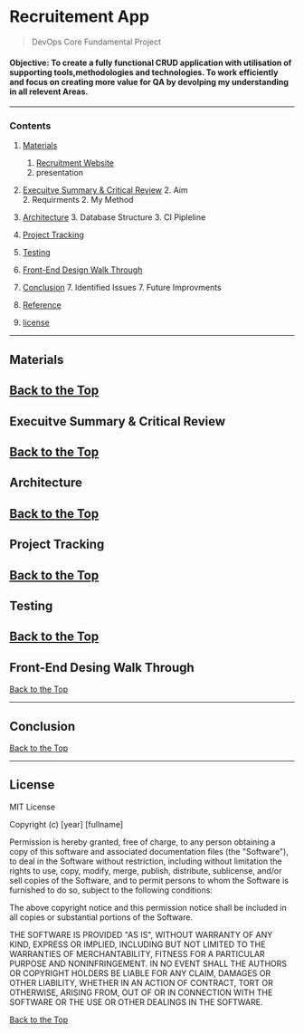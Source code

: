 # Recruitement App
> DevOps Core Fundamental Project 
#### Objective: To create a fully functional CRUD application with utilisation of supporting tools,methodologies and technologies. To work efficiently and focus on creating more value for QA by devolping my understanding in all relevent Areas.
---
### Contents
1. [ Materials ](#Materials)
    1. [ Recruitment Website ](https://34.89.105.159:5000)
    1. presentation

2. [Execuitve Summary & Critical Review](#execuitve-summary-&-critical-review)
    2. Aim  
    2. Requirments
    2. My Method

3. [Architecture](#Architecture) 
    3. Database Structure
    3. CI Pipleline

4. [Project Tracking](#Project-Tracking)

5. [Testing](#Testing)

6. [Front-End Design Walk Through](#Front-End-Desing-Walk-Through)

7. [Conclusion](#conclusion)
    7. Identified Issues
    7. Future Improvments
8. [Reference](#Reference)
9. [license](#Licence)
---
## Materials



[Back to the Top](#Recruitement-App)
---
## Execuitve Summary & Critical Review



[Back to the Top](#Recruitement-App)
---
## Architecture


[Back to the Top](#Recruitement-App)
---
## Project Tracking


[Back to the Top](#Recruitement-App)
---
## Testing


[Back to the Top](#Recruitement-App)
---

## Front-End Desing Walk Through


[Back to the Top](#Recruitement-App)

---

## Conclusion


[Back to the Top](#Recruitement-App)

---

## License

MIT License

Copyright (c) [year] [fullname]

Permission is hereby granted, free of charge, to any person obtaining a copy
of this software and associated documentation files (the "Software"), to deal
in the Software without restriction, including without limitation the rights
to use, copy, modify, merge, publish, distribute, sublicense, and/or sell
copies of the Software, and to permit persons to whom the Software is
furnished to do so, subject to the following conditions:

The above copyright notice and this permission notice shall be included in all
copies or substantial portions of the Software.

THE SOFTWARE IS PROVIDED "AS IS", WITHOUT WARRANTY OF ANY KIND, EXPRESS OR
IMPLIED, INCLUDING BUT NOT LIMITED TO THE WARRANTIES OF MERCHANTABILITY,
FITNESS FOR A PARTICULAR PURPOSE AND NONINFRINGEMENT. IN NO EVENT SHALL THE
AUTHORS OR COPYRIGHT HOLDERS BE LIABLE FOR ANY CLAIM, DAMAGES OR OTHER
LIABILITY, WHETHER IN AN ACTION OF CONTRACT, TORT OR OTHERWISE, ARISING FROM,
OUT OF OR IN CONNECTION WITH THE SOFTWARE OR THE USE OR OTHER DEALINGS IN THE
SOFTWARE.

[Back to the Top](#Recruitement-App)

